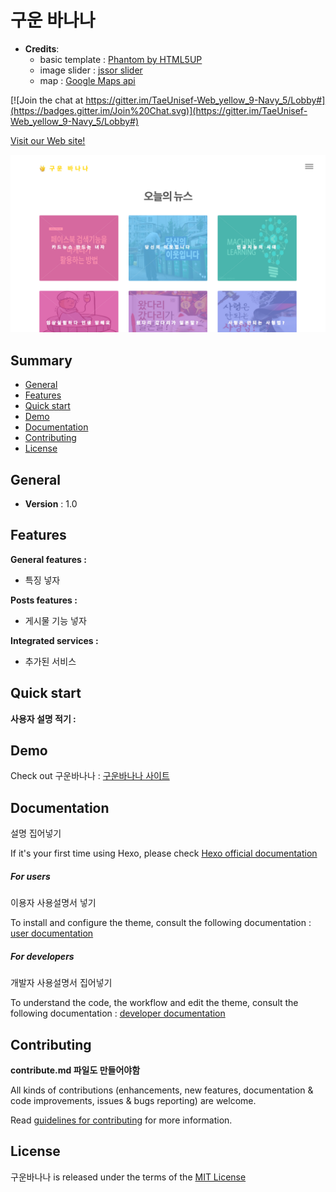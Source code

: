 # 구운 바나나

* **Credits**:
	* basic template : [Phantom by HTML5UP](https://html5up.net)
	* image slider : [jssor slider](https://www.jssor.com)
	* map : [Google Maps api](https://developers.google.com/maps/documentation/javascript/adding-a-google-map?hl=ko)

[![Join the chat at https://gitter.im/TaeUnisef-Web_yellow_9-Navy_5/Lobby#](https://badges.gitter.im/Join%20Chat.svg)](https://gitter.im/TaeUnisef-Web_yellow_9-Navy_5/Lobby#)


[Visit our Web site!](https://TaeUnisef.github.io/Web_yellow_9/html/main.html)


[![구운바나나](images/firstPage.jpg)](https://taeunisef.github.io/Web_yellow_9/html/main.html)

## Summary ##

- [General](#general)
- [Features](#features)
- [Quick start](#quick-start)
- [Demo](#demo)
- [Documentation](#documentation)
- [Contributing](#contributing)
- [License](#license)


## General ##

- **Version** : 1.0

## Features ##

**General features :**  

- 특징 넣자  


**Posts features :**  

- 게시물 기능 넣자

**Integrated services :**  

- 추가된 서비스

## Quick start ##

**사용자 설명 적기 :**

## Demo  ##

Check out 구운바나나 : [구운바나나 사이트](https://TaeUnisef.github.io/Web_yellow_9/html/main.html)


## Documentation ##

설명 집어넣기

If it's your first time using Hexo, please check [Hexo official documentation](https://hexo.io/docs/)

##### For users  

이용자 사용설명서 넣기

To install and configure the theme, consult the following documentation : [user documentation](https://github.com/LouisBarranqueiro/hexo-theme-tranquilpeak/blob/master/docs/user.md)  

##### For developers

개발자 사용설명서 집어넣기

To understand the code, the workflow and edit the theme, consult the following documentation : [developer documentation](https://github.com/LouisBarranqueiro/hexo-theme-tranquilpeak/blob/master/docs/developer.md)

## Contributing ##

**contribute.md 파일도 만들어야함**

All kinds of contributions (enhancements, new features, documentation & code improvements, issues & bugs reporting) are welcome.

Read [guidelines for contributing](https://github.com/LouisBarranqueiro/hexo-theme-tranquilpeak/blob/master/.github/CONTRIBUTING.md) for more information.

## License ##

구운바나나 is released under the terms of the [MIT License](https://github.com/TaeUnisef/Web_yellow_9/blob/master/LICENSE)
